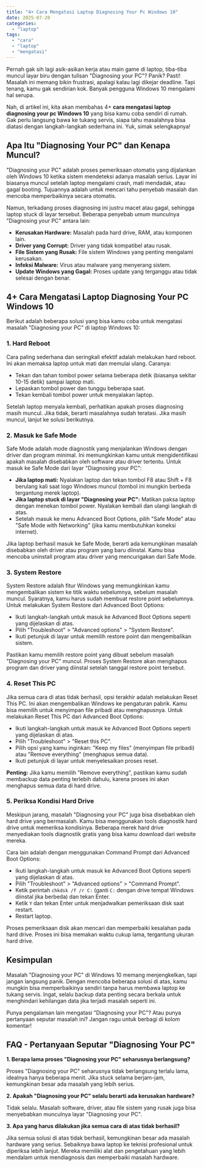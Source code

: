 ```yaml
---
title: "4+ Cara Mengatasi Laptop Diagnosing Your Pc Windows 10"
date: 2025-07-20
categories: 
  - "laptop"
tags: 
  - "cara"
  - "laptop"
  - "mengatasi"
---
```


Pernah gak sih lagi asik-asikan kerja atau main game di laptop, tiba-tiba muncul layar biru dengan tulisan "Diagnosing your PC"? Panik? Pasti! Masalah ini memang bikin frustrasi, apalagi kalau lagi dikejar deadline. Tapi tenang, kamu gak sendirian kok. Banyak pengguna Windows 10 mengalami hal serupa.

Nah, di artikel ini, kita akan membahas 4+ **cara mengatasi laptop diagnosing your pc Windows 10** yang bisa kamu coba sendiri di rumah. Gak perlu langsung bawa ke tukang servis, siapa tahu masalahnya bisa diatasi dengan langkah-langkah sederhana ini. Yuk, simak selengkapnya!

## Apa Itu "Diagnosing Your PC" dan Kenapa Muncul?

"Diagnosing your PC" adalah proses pemeriksaan otomatis yang dijalankan oleh Windows 10 ketika sistem mendeteksi adanya masalah serius. Layar ini biasanya muncul setelah laptop mengalami crash, mati mendadak, atau gagal booting. Tujuannya adalah untuk mencari tahu penyebab masalah dan mencoba memperbaikinya secara otomatis.

Namun, terkadang proses diagnosing ini justru macet atau gagal, sehingga laptop stuck di layar tersebut. Beberapa penyebab umum munculnya "Diagnosing your PC" antara lain:

- **Kerusakan Hardware:** Masalah pada hard drive, RAM, atau komponen lain.
- **Driver yang Corrupt:** Driver yang tidak kompatibel atau rusak.
- **File Sistem yang Rusak:** File sistem Windows yang penting mengalami kerusakan.
- **Infeksi Malware:** Virus atau malware yang menyerang sistem.
- **Update Windows yang Gagal:** Proses update yang terganggu atau tidak selesai dengan benar.

## 4+ Cara Mengatasi Laptop Diagnosing Your PC Windows 10

Berikut adalah beberapa solusi yang bisa kamu coba untuk mengatasi masalah "Diagnosing your PC" di laptop Windows 10:

### 1\. Hard Reboot

Cara paling sederhana dan seringkali efektif adalah melakukan hard reboot. Ini akan memaksa laptop untuk mati dan memulai ulang. Caranya:

- Tekan dan tahan tombol power selama beberapa detik (biasanya sekitar 10-15 detik) sampai laptop mati.
- Lepaskan tombol power dan tunggu beberapa saat.
- Tekan kembali tombol power untuk menyalakan laptop.

Setelah laptop menyala kembali, perhatikan apakah proses diagnosing masih muncul. Jika tidak, berarti masalahnya sudah teratasi. Jika masih muncul, lanjut ke solusi berikutnya.

### 2\. Masuk ke Safe Mode

Safe Mode adalah mode diagnostik yang menjalankan Windows dengan driver dan program minimal. Ini memungkinkan kamu untuk mengidentifikasi apakah masalah disebabkan oleh software atau driver tertentu. Untuk masuk ke Safe Mode dari layar "Diagnosing your PC":

- **Jika laptop mati:** Nyalakan laptop dan tekan tombol F8 atau Shift + F8 berulang kali saat logo Windows muncul (tombol ini mungkin berbeda tergantung merek laptop).
- **Jika laptop stuck di layar "Diagnosing your PC":** Matikan paksa laptop dengan menekan tombol power. Nyalakan kembali dan ulangi langkah di atas.
- Setelah masuk ke menu Advanced Boot Options, pilih "Safe Mode" atau "Safe Mode with Networking" (jika kamu membutuhkan koneksi internet).

Jika laptop berhasil masuk ke Safe Mode, berarti ada kemungkinan masalah disebabkan oleh driver atau program yang baru diinstal. Kamu bisa mencoba uninstall program atau driver yang mencurigakan dari Safe Mode.

### 3\. System Restore

System Restore adalah fitur Windows yang memungkinkan kamu mengembalikan sistem ke titik waktu sebelumnya, sebelum masalah muncul. Syaratnya, kamu harus sudah membuat restore point sebelumnya. Untuk melakukan System Restore dari Advanced Boot Options:

- Ikuti langkah-langkah untuk masuk ke Advanced Boot Options seperti yang dijelaskan di atas.
- Pilih "Troubleshoot" > "Advanced options" > "System Restore".
- Ikuti petunjuk di layar untuk memilih restore point dan mengembalikan sistem.

Pastikan kamu memilih restore point yang dibuat sebelum masalah "Diagnosing your PC" muncul. Proses System Restore akan menghapus program dan driver yang diinstal setelah tanggal restore point tersebut.

### 4\. Reset This PC

Jika semua cara di atas tidak berhasil, opsi terakhir adalah melakukan Reset This PC. Ini akan mengembalikan Windows ke pengaturan pabrik. Kamu bisa memilih untuk menyimpan file pribadi atau menghapusnya. Untuk melakukan Reset This PC dari Advanced Boot Options:

- Ikuti langkah-langkah untuk masuk ke Advanced Boot Options seperti yang dijelaskan di atas.
- Pilih "Troubleshoot" > "Reset this PC".
- Pilih opsi yang kamu inginkan: "Keep my files" (menyimpan file pribadi) atau "Remove everything" (menghapus semua data).
- Ikuti petunjuk di layar untuk menyelesaikan proses reset.

**Penting:** Jika kamu memilih "Remove everything", pastikan kamu sudah membackup data penting terlebih dahulu, karena proses ini akan menghapus semua data di hard drive.

### 5\. Periksa Kondisi Hard Drive

Meskipun jarang, masalah "Diagnosing your PC" juga bisa disebabkan oleh hard drive yang bermasalah. Kamu bisa menggunakan tools diagnostik hard drive untuk memeriksa kondisinya. Beberapa merek hard drive menyediakan tools diagnostik gratis yang bisa kamu download dari website mereka.

Cara lain adalah dengan menggunakan Command Prompt dari Advanced Boot Options:

- Ikuti langkah-langkah untuk masuk ke Advanced Boot Options seperti yang dijelaskan di atas.
- Pilih "Troubleshoot" > "Advanced options" > "Command Prompt".
- Ketik perintah `chkdsk /f /r C:` (ganti `C:` dengan drive tempat Windows diinstal jika berbeda) dan tekan Enter.
- Ketik `Y` dan tekan Enter untuk menjadwalkan pemeriksaan disk saat restart.
- Restart laptop.

Proses pemeriksaan disk akan mencari dan memperbaiki kesalahan pada hard drive. Proses ini bisa memakan waktu cukup lama, tergantung ukuran hard drive.

## Kesimpulan

Masalah "Diagnosing your PC" di Windows 10 memang menjengkelkan, tapi jangan langsung panik. Dengan mencoba beberapa solusi di atas, kamu mungkin bisa memperbaikinya sendiri tanpa harus membawa laptop ke tukang servis. Ingat, selalu backup data penting secara berkala untuk menghindari kehilangan data jika terjadi masalah seperti ini.

Punya pengalaman lain mengatasi "Diagnosing your PC"? Atau punya pertanyaan seputar masalah ini? Jangan ragu untuk berbagi di kolom komentar!

## FAQ - Pertanyaan Seputar "Diagnosing Your PC"

**1\. Berapa lama proses "Diagnosing your PC" seharusnya berlangsung?**

Proses "Diagnosing your PC" seharusnya tidak berlangsung terlalu lama, idealnya hanya beberapa menit. Jika stuck selama berjam-jam, kemungkinan besar ada masalah yang lebih serius.

**2\. Apakah "Diagnosing your PC" selalu berarti ada kerusakan hardware?**

Tidak selalu. Masalah software, driver, atau file sistem yang rusak juga bisa menyebabkan munculnya layar "Diagnosing your PC".

**3\. Apa yang harus dilakukan jika semua cara di atas tidak berhasil?**

Jika semua solusi di atas tidak berhasil, kemungkinan besar ada masalah hardware yang serius. Sebaiknya bawa laptop ke teknisi profesional untuk diperiksa lebih lanjut. Mereka memiliki alat dan pengetahuan yang lebih mendalam untuk mendiagnosis dan memperbaiki masalah hardware.
